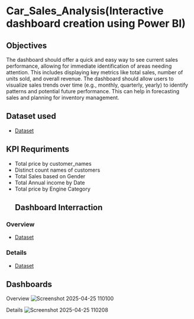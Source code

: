 # Car_Sales_Analysis(Interactive dashboard creation using Power BI)
## Objectives
The dashboard should offer a quick and easy way to see current sales performance, allowing for immediate identification of areas needing attention.
This includes displaying key metrics like total sales, number of units sold, and overall revenue.
The dashboard should allow users to visualize sales trends over time (e.g., monthly, quarterly, yearly) to identify patterns and potential future performance.
This can help in forecasting sales and planning for inventory management.
## Dataset used
- <a href="https://github.com/pravinwa12/Power-BI-Dashboard/blob/main/Car%20Sales.csv">Dataset</a>
## KPI Requriments
- Total price by customer_names
- Distinct count names of customers
- Total Sales based on Gender
- Total Annual income by Date
- Total price by Engine Category
  ## Dashboard Interraction
 ### Overview
- <a href="https://github.com/pravinwa12/Power-BI-Dashboard/blob/main/Screenshot%202025-04-25%20110100.png">Dataset</a>
### Details
- <a href="https://github.com/pravinwa12/Power-BI-Dashboard/blob/main/Screenshot%202025-04-25%20110208.png">Dataset</a>
## Dashboards
Overview
![Screenshot 2025-04-25 110100](https://github.com/user-attachments/assets/b3b1533e-1d5a-421e-9564-6ad8398260c3)

Details
![Screenshot 2025-04-25 110208](https://github.com/user-attachments/assets/511b8374-29e6-4757-a9b6-d1a357bf957f)






